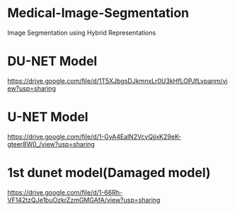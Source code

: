 # Medical-Image-Segmentation
Image Segmentation using Hybrid Representations

# DU-NET Model
https://drive.google.com/file/d/1T5XJbgsDJkmnxLr0U3kHfLOPJfLvpanm/view?usp=sharing

# U-NET Model
https://drive.google.com/file/d/1-GyA4EalN2VcvQjjxK29eK-gteer8W0_/view?usp=sharing

# 1st dunet model(Damaged model)
https://drive.google.com/file/d/1-66Rh-VF142tzQJe1buOzkrZzmGMGAfA/view?usp=sharing
